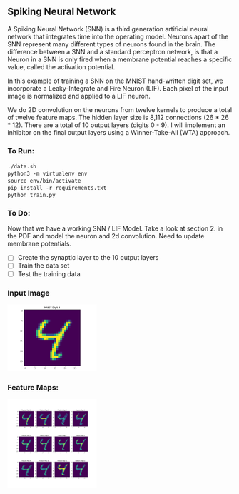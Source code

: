 ## Spiking Neural Network

A Spiking Neural Network (SNN) is a third generation artificial neural network that integrates time into the operating model. Neurons apart of the SNN represent many different types of neurons found in the brain. The difference between a SNN and a standard perceptron network, is that a Neuron in a SNN is only fired when a membrane potential reaches a specific value, called the activation potential.

In this example of training a SNN on the MNIST hand-written digit set, we incorporate a Leaky-Integrate and Fire Neuron (LIF). Each pixel of the input image is normalized and applied to a LIF neuron.

We do 2D convolution on the neurons from twelve kernels to produce a total of twelve feature maps. The hidden layer size is 8,112 connections (26 * 26 * 12). There are a total of 10 output layers (digits 0 - 9). I will implement an inhibitor on the final output layers using a Winner-Take-All (WTA) approach.

### To Run:
```
./data.sh
python3 -m virtualenv env
source env/bin/activate
pip install -r requirements.txt
python train.py
```

### To Do:

Now that we have a working SNN / LIF Model. Take a look at section 2. in the PDF and model the neuron and 2d convolution. Need to update membrane potentials.

- [ ] Create the synaptic layer to the 10 output layers
- [ ] Train the data set
- [ ] Test the training data

### Input Image

<img src="https://github.com/jk-/snn-mnist/blob/master/plots/input_image.png" width="200">

### Feature Maps:

<img src="https://github.com/jk-/snn-mnist/blob/master/plots/feature_map.png" width="200">
